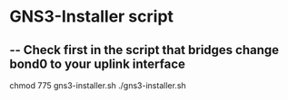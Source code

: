 # GNS3-Installer script
--
Check first in the script that bridges change bond0 to your uplink interface
--
chmod 775 gns3-installer.sh
./gns3-installer.sh
